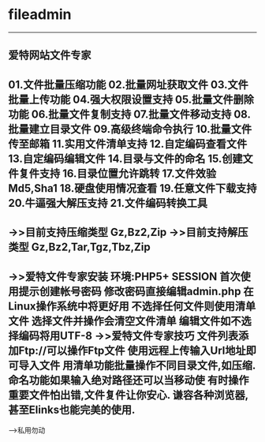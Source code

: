# fileadmin
----------------
爱特网站文件专家
----------------
01.文件批量压缩功能
02.批量网址获取文件
03.文件批量上传功能
04.强大权限设置支持
05.批量文件删除功能
06.批量文件复制支持
07.批量文件移动支持
08.批量建立目录文件
09.高级终端命令执行
10.批量文件传至邮箱
11.实用文件清单支持
12.自定编码查看文件
13.自定编码编辑文件
14.目录与文件的命名
15.创建文件复件支持
16.目录位置允许跳转
17.文件效验Md5,Sha1
18.硬盘使用情况查看
19.任意文件下载支持
20.牛逼强大解压支持
21.文件编码转换工具
----------------
->>目前支持压缩类型
Gz,Bz2,Zip
->>目前支持解压类型
Gz,Bz2,Tar,Tgz,Tbz,Zip
----------------
->>爱特文件专家安装
环境:PHP5+  SESSION
首次使用提示创建帐号密码
修改密码直接编辑admin.php
在Linux操作系统中将更好用
不选择任何文件则使用清单文件
选择文件并操作会清空文件清单
编辑文件如不选择编码将用UTF-8
->>爱特文件专家技巧
文件列表添加Ftp://可以操作Ftp文件
使用远程上传输入Url地址即可导入文件
用清单功能批量操作不同目录文件,如压缩.
命名功能如果输入绝对路径还可以当移动使
有时操作重要文件怕出错,文件复件让你安心.
谦容各种浏览器,甚至Elinks也能完美的使用.
----------------
-->私用勿动
